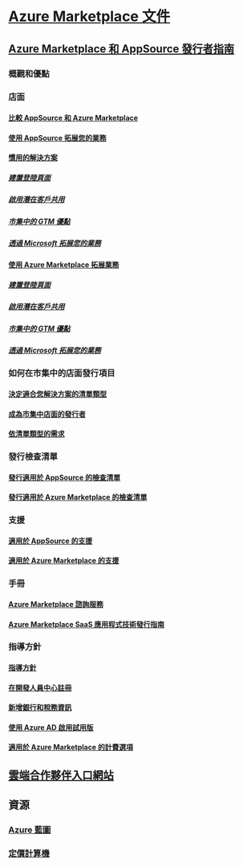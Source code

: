 # [Azure Marketplace 文件](index.md)  

## [Azure Marketplace 和 AppSource 發行者指南](./marketplace-publishers-guide.md)  
### 概觀和優點  
### 店面  
#### [比較 AppSource 和 Azure Marketplace](./comparing-appsource-azure-marketplace.md)  
#### [使用 AppSource 拓展您的業務](./grow-your-business-with-appsource.md) 
#### [慣用的解決方案](./preferred-solutions.md)
##### [建置登陸頁面](./build-your-landing-page.md)  
##### [啟用潛在客戶共用](./enable-lead-sharing.md)  
##### [市集中的 GTM 優點](./gtm-benefits.md)  
##### [透過 Microsoft 拓展您的業務](./promote-your-business-with-microsoft.md)  
#### [使用 Azure Marketplace 拓展業務](./grow-your-business-with-azure-marketplace.md)  
##### [建置登陸頁面](./build-your-landing-page.md)  
##### [啟用潛在客戶共用](./enable-lead-sharing.md)  
##### [市集中的 GTM 優點](./gtm-benefits.md)  
##### [透過 Microsoft 拓展您的業務](./promote-your-business-with-microsoft.md)  

### 如何在市集中的店面發行項目  
#### [決定適合您解決方案的清單類型](./determine-your-listing-type.md)  
#### [成為市集中店面的發行者](./become-publisher.md)  
#### [依清單類型的需求](./listing-type-requirements.md)  

### 發行檢查清單  
#### [發行適用於 AppSource 的檢查清單](./publishing-checklist-appsource.md)  
#### [發行適用於 Azure Marketplace 的檢查清單](./publishing-checklist-azure-marketplace.md)  

### 支援  
#### [適用於 AppSource 的支援](./support-appsource.md)  
#### [適用於 Azure Marketplace 的支援](./support-azure-marketplace.md)  

### 手冊  
#### [Azure Marketplace 諮詢服務](consulting-services.md)  
#### [Azure Marketplace SaaS 應用程式技術發行指南](marketplace-saas-applications-technical-publishing-guide.md) 

### 指導方針  
#### [指導方針](./guidelines.md)  
#### [在開發人員中心註冊](./register-dev-center.md)  
#### [新增銀行和稅務資訊](./add-bank-tax-info.md)  
#### [使用 Azure AD 啟用試用版](./enable-trial-using-azure-ad.md)  
#### [適用於 Azure Marketplace 的計費選項](./billing-options-azure-marketplace.md)  

## [雲端合作夥伴入口網站](./cloud-partner-portal/cloud-partner-portal-what-is-the-cloud-partner-portal.md)  

## 資源  
### [Azure 藍圖](https://azure.microsoft.com/roadmap/)  
### [定價計算機](https://azure.microsoft.com/pricing/calculator/)  
